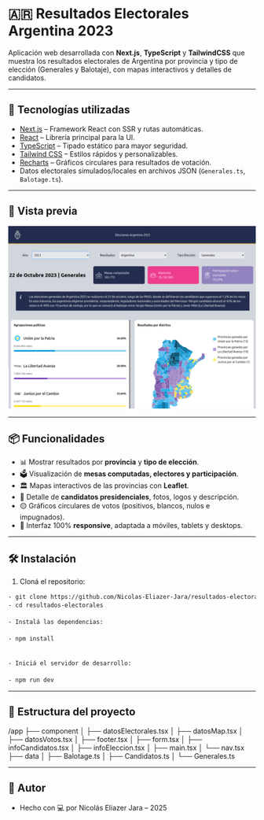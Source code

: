 # 🇦🇷 Resultados Electorales Argentina 2023

Aplicación web desarrollada con **Next.js**, **TypeScript** y **TailwindCSS** que muestra los resultados electorales de Argentina por provincia y tipo de elección (Generales y Balotaje), con mapas interactivos y detalles de candidatos.

---

## 🚀 Tecnologías utilizadas

- [Next.js](https://nextjs.org/) – Framework React con SSR y rutas automáticas.
- [React](https://reactjs.org/) – Librería principal para la UI.
- [TypeScript](https://www.typescriptlang.org/) – Tipado estático para mayor seguridad.
- [Tailwind CSS](https://tailwindcss.com/) – Estilos rápidos y personalizables.
- [Recharts](https://recharts.org/) – Gráficos circulares para resultados de votación.
- Datos electorales simulados/locales en archivos JSON (`Generales.ts`, `Balotage.ts`).

---

## 📸 Vista previa

![Vista previa](./public/demo.png)

---

## 📦 Funcionalidades

- 📊 Mostrar resultados por **provincia** y **tipo de elección**.
- 🗳 Visualización de **mesas computadas, electores y participación**.
- 🏛 Mapas interactivos de las provincias con **Leaflet**.
- 🎯 Detalle de **candidatos presidenciales**, fotos, logos y descripción.
- 🟡 Gráficos circulares de votos (positivos, blancos, nulos e impugnados).
- 📱 Interfaz 100% **responsive**, adaptada a móviles, tablets y desktops.

---

## 🛠️ Instalación

1. Cloná el repositorio:

```bash
- git clone https://github.com/Nicolas-Eliazer-Jara/resultados-electorales.git
- cd resultados-electorales

- Instalá las dependencias:

- npm install


- Iniciá el servidor de desarrollo:

- npm run dev
```
---

## 📁 Estructura del proyecto


/app
├── component
│   ├── datosElectorales.tsx
│   ├── datosMap.tsx
│   ├── datosVotos.tsx
│   ├── footer.tsx
│   ├── form.tsx
│   ├── infoCandidatos.tsx
│   ├── infoEleccion.tsx
│   ├── main.tsx
│   └── nav.tsx
├── data
│   ├── Balotage.ts
│   ├── Candidatos.ts
│   └── Generales.ts

---

## 🙌 Autor

- Hecho con 💻 por Nicolás Eliazer Jara – 2025
